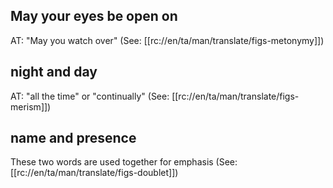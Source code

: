 ## May your eyes be open on ##

AT: "May you watch over" (See: [[rc://en/ta/man/translate/figs-metonymy]])

## night and day ##

AT: "all the time" or "continually" (See: [[rc://en/ta/man/translate/figs-merism]])

## name and presence ##

These two words are used together for emphasis (See: [[rc://en/ta/man/translate/figs-doublet]])